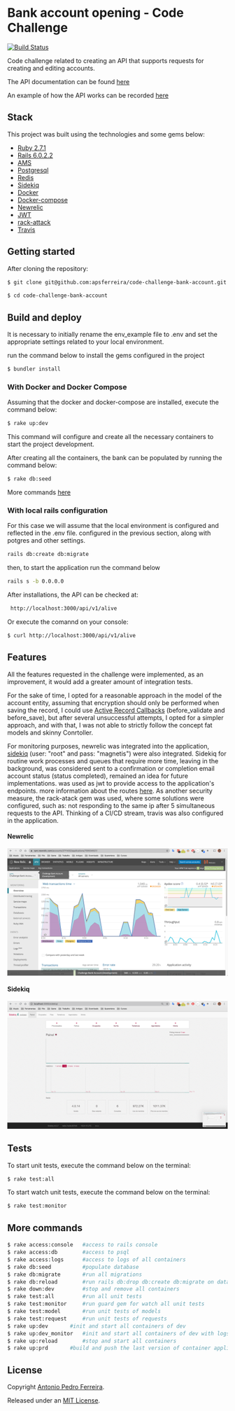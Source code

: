 # Bank account opening - Code Challenge

[![Build Status](https://travis-ci.org/apsferreira/code-challenge-bank-account.svg?branch=master)](https://travis-ci.org/apsferreira/code-challenge-bank-account)

Code challenge related to creating an API that supports requests for creating and editing accounts.

The API documentation can be found [here](https://app.swaggerhub.com/apis-docs/WebSTIC/bank-account-opening/1.0.0#/)

An example of how the API works can be recorded [here](http://api.antoniopedro.com.br/api/v1/alive)

## Stack

This project was built using the technologies and some gems below:

- [Ruby 2.7.1](https://www.ruby-lang.org/en/news/2020/03/31/ruby-2-7-1-released/)
- [Rails 6.0.2.2](https://edgeguides.rubyonrails.org/6_0_release_notes.html)
- [AMS](https://github.com/rails-api/active_model_serializers)
- [Postgresql](https://www.postgresql.org/docs/9.6/index.html)
- [Redis](https://redis.io/)
- [Sidekiq](https://sidekiq.org/)
- [Docker](https://www.docker.com/)
- [Docker-compose](https://docs.docker.com/compose/)
- [Newrelic](https://newrelic.com/)
- [JWT](https://jwt.io/)
- [rack-attack](https://github.com/kickstarter/rack-attack)
- [Travis](https://travis-ci.org/)

## Getting started

After cloning the repository:

```bash
$ git clone git@github.com:apsferreira/code-challenge-bank-account.git
```

```bash
$ cd code-challenge-bank-account
```

## Build and deploy

It is necessary to initially rename the env_example file to .env and set the appropriate settings related to your local environment.

run the command below to install the gems configured in the project

```bash
$ bundler install
```

### With Docker and Docker Compose

Assuming that the docker and docker-compose are installed, execute the command below:

```bash
$ rake up:dev
```

This command will configure and create all the necessary containers to start the project development.

After creating all the containers, the bank can be populated by running the command below:

```bash
$ rake db:seed
```

More commands [here](##-more-commands) 

### With local rails configuration

For this case we will assume that the local environment is configured and reflected in the .env file. configured in the previous section, along with potgres and other settings.

```bash
rails db:create db:migrate 
````

then, to start the application run the command below

```bash
rails s -b 0.0.0.0
```

After installations, the API can be checked at:

```bash
 http://localhost:3000/api/v1/alive
```

Or  execute the comannd on your console:

```bash
$ curl http://localhost:3000/api/v1/alive
```

## Features

All the features requested in the challenge were implemented, as an improvement, it would add a greater amount of integration tests.

For the sake of time, I opted for a reasonable approach in the model of the account entity, assuming that encryption should only be performed when saving the record, I could use [Active Record Callbacks](https://guides.rubyonrails.org/active_record_callbacks.html) (before_validate and before_save), but after several unsuccessful attempts, I opted for a simpler approach, and with that, I was not able to strictly follow the concept fat models and skinny Conrtoller.

For monitoring purposes, newrelic was integrated into the application, [sidekiq](http://api.antoniopedro.com.br/sidekiq) (user: "root" and pass: "magnetis") were also integrated. Sidekiq for routine work processes and queues that require more time, leaving in the background, was considered sent to a confirmation or completion email account status (status completed), remained an idea for future implementations. was used as jwt to provide access to the application's endpoints. more information about the routes [here](https://app.swaggerhub.com/apis-docs/WebSTIC/bank-account-opening/1.0.0#/). As another security measure, the rack-atack gem was used, where some solutions were configured, such as: not responding to the same ip after 5 simultaneous requests to the API. Thinking of a CI/CD stream, travis was also configured in the application. 

#### Newrelic

![Newrelic](public/imgs/newrelic.png)

#### Sidekiq

![Newrelic](public/imgs/sidekiq.png)


## Tests

To start unit tests, execute the command below on the terminal:

```bash
$ rake test:all
```

To start watch unit tests,  execute the command below on the terminal:

```bash
$ rake test:monitor
```

## More commands

```bash
$ rake access:console   #access to rails console 
$ rake access:db        #access to psql 
$ rake access:logs      #access to logs of all containers
$ rake db:seed          #populate database
$ rake db:migrate       #run all migrations
$ rake db:reload        #run rails db:drop db:create db:migrate on database
$ rake down:dev     	#stop and remove all containers 
$ rake test:all     	#run all unit tests 
$ rake test:monitor     #run guard gem for watch all unit tests 
$ rake test:model   	#run unit tests of models
$ rake test:request     #run unit tests of requests 
$ rake up:dev 		#init and start all containers of dev
$ rake up:dev_monitor   #init and start all containers of dev with logs
$ rake up:reload    	#stop and start all containers
$ rake up:prd   	#build and push the last version of container application for prod 
```

## License

Copyright [Antonio Pedro Ferreira](https://github.com/apsferreira).

Released under an [MIT License](https://opensource.org/licenses/MIT).